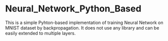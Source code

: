 # Neural_Network_Python_Based

This is a simple Pyhton-based implementation of training Neural Network on MNIST dataset by backpropagation. 
It does not use any library and can be easily extended to multiple layers.  
